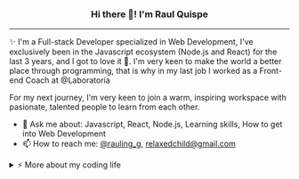 <h3 align="center">Hi there 👋! I'm Raul Quispe</h3>

---
✨ I'm a Full-stack Developer specialized in Web Development, I've exclusively been in the Javascript ecosystem (Node.js and React) for the last 3 years, and I got to love it 💓. I'm very keen to make the world a better place through programming, that is why in my last job I worked as a Front-end Coach at @Laboratoria 

For my next journey, I'm very keen to join a warm, inspiring workspace with pasionate, talented people to learn from each other. 


- 💬 Ask me about: Javascript, React, Node.js, Learning skills, How to get into Web Development
- 📫 How to reach me: [@rauling_g](https://twitter.com/rauling_g), relaxedchild@gmail.com

<details>
<summary>⚡️ More about my coding life</summary>
<br />
  
<p align="center">
  <img height="50%" width="auto" src ="https://github-readme-stats.vercel.app/api/top-langs/?username=raulingg&layout=compact&theme=cobalt2&bg_color=00000000&hide=php&hide_border=true">
  <img height="50%" width="auto" src ="https://github-readme-stats.vercel.app/api?username=raulingg&show_icons=true&count_private=true&theme=cobalt2&hide_border=true&bg_color=00000000">
  <img src ="https://github-readme-streak-stats.herokuapp.com?user=raulingg&theme=highcontrast&hide_border=true&date_format=M%20j%5B%2C%20Y%5D&sideLabels=F3C500&currStreakNum=F3C500&sideNums=F3C500&ring=F3C500&fire=F3C500&stroke=F3C500&currStreakLabel=F3C500&background=010409">
</p>
